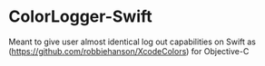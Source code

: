 # ColorLogger-Swift
Meant to give user almost identical log out capabilities on Swift as (https://github.com/robbiehanson/XcodeColors) for Objective-C 
